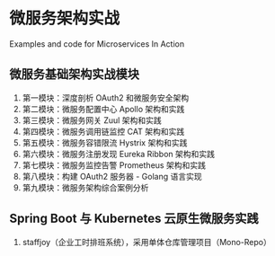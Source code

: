 # 微服务架构实战

Examples and code for Microservices In Action

## 微服务基础架构实战模块

1. 第一模块：深度剖析 OAuth2 和微服务安全架构
2. 第二模块：微服务配置中心 Apollo 架构和实践
3. 第三模块：微服务网关 Zuul 架构和实践
4. 第四模块：微服务调用链监控 CAT 架构和实践
5. 第五模块：微服务容错限流 Hystrix 架构和实践
6. 第六模块：微服务注册发现 Eureka Ribbon 架构和实践
7. 第七模块：微服务监控告警 Prometheus 架构和实践
8. 第八模块：构建 OAuth2 服务器 - Golang 语言实现
9. 第九模块：微服务架构综合案例分析

## Spring Boot 与 Kubernetes 云原生微服务实践

1. staffjoy（企业工时排班系统），采用单体仓库管理项目（Mono-Repo）
